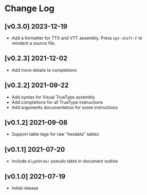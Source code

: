 # Change Log

## [v0.3.0] 2023-12-19

- Add a formatter for TTX and VTT assembly. Press `opt-shift-F` to reindent a source file.

## [v0.2.3] 2021-12-02

- Add more details to completions

## [v0.2.2] 2021-09-22

- Add syntax for Visual TrueType assembly
- Add completions for all TrueType instructions
- Add arguments documentation for some instructions

## [v0.1.2] 2021-09-08

- Support table tags for raw "hexdata" tables

## [v0.1.1] 2021-07-20

- Include `GlyphOrder` pseudo table in document outline


## [v0.1.0] 2021-07-19

- Initial release